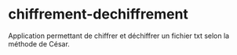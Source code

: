 # chiffrement-dechiffrement
Application permettant de chiffrer et déchiffrer un fichier txt selon la méthode de César.

